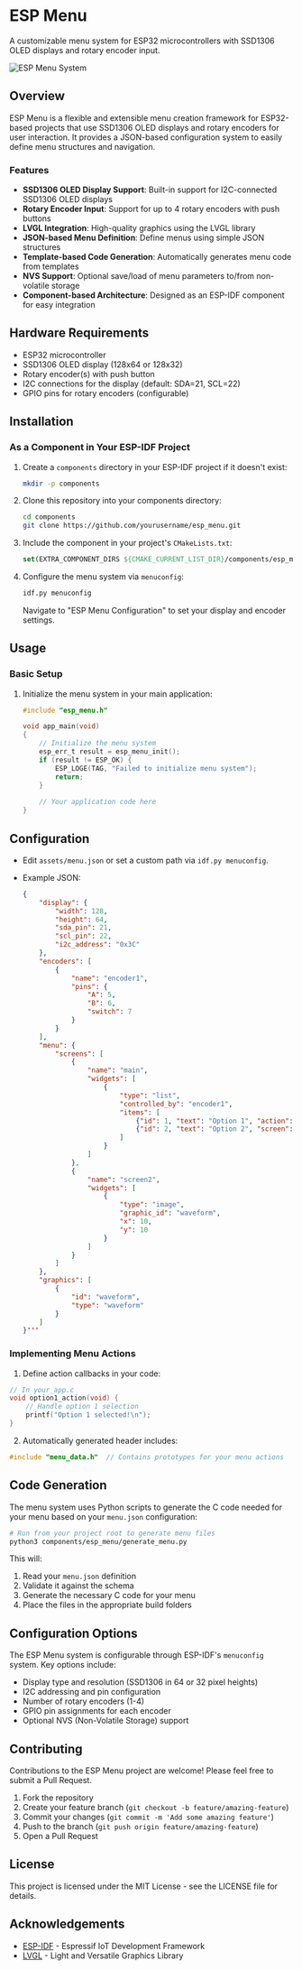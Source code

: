 # ESP Menu

A customizable menu system for ESP32 microcontrollers with SSD1306 OLED displays and rotary encoder input.

![ESP Menu System](https://via.placeholder.com/640x320.png?text=ESP+Menu+System)

## Overview

ESP Menu is a flexible and extensible menu creation framework for ESP32-based projects that use SSD1306 OLED displays and rotary encoders for user interaction. It provides a JSON-based configuration system to easily define menu structures and navigation.

### Features

- **SSD1306 OLED Display Support**: Built-in support for I2C-connected SSD1306 OLED displays
- **Rotary Encoder Input**: Support for up to 4 rotary encoders with push buttons
- **LVGL Integration**: High-quality graphics using the LVGL library
- **JSON-based Menu Definition**: Define menus using simple JSON structures
- **Template-based Code Generation**: Automatically generates menu code from templates
- **NVS Support**: Optional save/load of menu parameters to/from non-volatile storage
- **Component-based Architecture**: Designed as an ESP-IDF component for easy integration

## Hardware Requirements

- ESP32 microcontroller
- SSD1306 OLED display (128x64 or 128x32)
- Rotary encoder(s) with push button
- I2C connections for the display (default: SDA=21, SCL=22)
- GPIO pins for rotary encoders (configurable)

## Installation

### As a Component in Your ESP-IDF Project

1. Create a `components` directory in your ESP-IDF project if it doesn't exist:

   ```bash
   mkdir -p components
   ```

2. Clone this repository into your components directory:

   ```bash
   cd components
   git clone https://github.com/yourusername/esp_menu.git
   ```

3. Include the component in your project's `CMakeLists.txt`:

   ```cmake
   set(EXTRA_COMPONENT_DIRS ${CMAKE_CURRENT_LIST_DIR}/components/esp_menu)
   ```

4. Configure the menu system via `menuconfig`:

   ```bash
   idf.py menuconfig
   ```

   Navigate to "ESP Menu Configuration" to set your display and encoder settings.

## Usage

### Basic Setup

1. Initialize the menu system in your main application:

   ```c
   #include "esp_menu.h"

   void app_main(void)
   {
       // Initialize the menu system
       esp_err_t result = esp_menu_init();
       if (result != ESP_OK) {
           ESP_LOGE(TAG, "Failed to initialize menu system");
           return;
       }
       
       // Your application code here
   }
   ```

## Configuration

- Edit `assets/menu.json` or set a custom path via `idf.py menuconfig`.
- Example JSON:

  ```json
  {
      "display": {
          "width": 128,
          "height": 64,
          "sda_pin": 21,
          "scl_pin": 22,
          "i2c_address": "0x3C"
      },
      "encoders": [
          {
              "name": "encoder1",
              "pins": {
                  "A": 5,
                  "B": 6,
                  "switch": 7
              }
          }
      ],
      "menu": {
          "screens": [
              {
                  "name": "main",
                  "widgets": [
                      {
                          "type": "list",
                          "controlled_by": "encoder1",
                          "items": [
                              {"id": 1, "text": "Option 1", "action": "action1"},
                              {"id": 2, "text": "Option 2", "screen": "screen2"}
                          ]
                      }
                  ]
              },
              {
                  "name": "screen2",
                  "widgets": [
                      {
                          "type": "image",
                          "graphic_id": "waveform",
                          "x": 10,
                          "y": 10
                      }
                  ]
              }
          ]
      },
      "graphics": [
          {
              "id": "waveform",
              "type": "waveform"
          }
      ]
  }'''

### Implementing Menu Actions

1. Define action callbacks in your code:

```c
// In your_app.c
void option1_action(void) {
    // Handle option 1 selection
    printf("Option 1 selected!\n");
}
```

2. Automatically generated header includes:

```c
#include "menu_data.h"  // Contains prototypes for your menu actions
```

## Code Generation

The menu system uses Python scripts to generate the C code needed for your menu based on your `menu.json` configuration:

```bash
# Run from your project root to generate menu files
python3 components/esp_menu/generate_menu.py
```

This will:

1. Read your `menu.json` definition
2. Validate it against the schema
3. Generate the necessary C code for your menu
4. Place the files in the appropriate build folders

## Configuration Options

The ESP Menu system is configurable through ESP-IDF's `menuconfig` system. Key options include:

- Display type and resolution (SSD1306 in 64 or 32 pixel heights)
- I2C addressing and pin configuration
- Number of rotary encoders (1-4)
- GPIO pin assignments for each encoder
- Optional NVS (Non-Volatile Storage) support

## Contributing

Contributions to the ESP Menu project are welcome! Please feel free to submit a Pull Request.

1. Fork the repository
2. Create your feature branch (`git checkout -b feature/amazing-feature`)
3. Commit your changes (`git commit -m 'Add some amazing feature'`)
4. Push to the branch (`git push origin feature/amazing-feature`)
5. Open a Pull Request

## License

This project is licensed under the MIT License - see the LICENSE file for details.

## Acknowledgements

- [ESP-IDF](https://github.com/espressif/esp-idf) - Espressif IoT Development Framework
- [LVGL](https://lvgl.io/) - Light and Versatile Graphics Library

